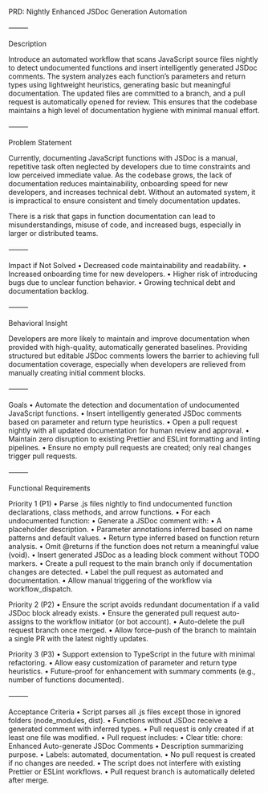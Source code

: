 PRD: Nightly Enhanced JSDoc Generation Automation

⸻

Description

Introduce an automated workflow that scans JavaScript source files nightly to detect undocumented functions and insert intelligently generated JSDoc comments. The system analyzes each function’s parameters and return types using lightweight heuristics, generating basic but meaningful documentation. The updated files are committed to a branch, and a pull request is automatically opened for review. This ensures that the codebase maintains a high level of documentation hygiene with minimal manual effort.

⸻

Problem Statement

Currently, documenting JavaScript functions with JSDoc is a manual, repetitive task often neglected by developers due to time constraints and low perceived immediate value. As the codebase grows, the lack of documentation reduces maintainability, onboarding speed for new developers, and increases technical debt. Without an automated system, it is impractical to ensure consistent and timely documentation updates.

There is a risk that gaps in function documentation can lead to misunderstandings, misuse of code, and increased bugs, especially in larger or distributed teams.

⸻

Impact if Not Solved
	•	Decreased code maintainability and readability.
	•	Increased onboarding time for new developers.
	•	Higher risk of introducing bugs due to unclear function behavior.
	•	Growing technical debt and documentation backlog.

⸻

Behavioral Insight

Developers are more likely to maintain and improve documentation when provided with high-quality, automatically generated baselines. Providing structured but editable JSDoc comments lowers the barrier to achieving full documentation coverage, especially when developers are relieved from manually creating initial comment blocks.

⸻

Goals
	•	Automate the detection and documentation of undocumented JavaScript functions.
	•	Insert intelligently generated JSDoc comments based on parameter and return type heuristics.
	•	Open a pull request nightly with all updated documentation for human review and approval.
	•	Maintain zero disruption to existing Prettier and ESLint formatting and linting pipelines.
	•	Ensure no empty pull requests are created; only real changes trigger pull requests.

⸻

Functional Requirements

Priority 1 (P1)
	•	Parse .js files nightly to find undocumented function declarations, class methods, and arrow functions.
	•	For each undocumented function:
	•	Generate a JSDoc comment with:
	•	A placeholder description.
	•	Parameter annotations inferred based on name patterns and default values.
	•	Return type inferred based on function return analysis.
	•	Omit @returns if the function does not return a meaningful value (void).
	•	Insert generated JSDoc as a leading block comment without TODO markers.
	•	Create a pull request to the main branch only if documentation changes are detected.
	•	Label the pull request as automated and documentation.
	•	Allow manual triggering of the workflow via workflow_dispatch.

Priority 2 (P2)
	•	Ensure the script avoids redundant documentation if a valid JSDoc block already exists.
	•	Ensure the generated pull request auto-assigns to the workflow initiator (or bot account).
	•	Auto-delete the pull request branch once merged.
	•	Allow force-push of the branch to maintain a single PR with the latest nightly updates.

Priority 3 (P3)
	•	Support extension to TypeScript in the future with minimal refactoring.
	•	Allow easy customization of parameter and return type heuristics.
	•	Future-proof for enhancement with summary comments (e.g., number of functions documented).

⸻

Acceptance Criteria
	•	Script parses all .js files except those in ignored folders (node_modules, dist).
	•	Functions without JSDoc receive a generated comment with inferred types.
	•	Pull request is only created if at least one file was modified.
	•	Pull request includes:
	•	Clear title: chore: Enhanced Auto-generate JSDoc Comments
	•	Description summarizing purpose.
	•	Labels: automated, documentation.
	•	No pull request is created if no changes are needed.
	•	The script does not interfere with existing Prettier or ESLint workflows.
	•	Pull request branch is automatically deleted after merge.
